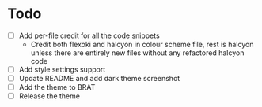 # Todo
- [ ] Add per-file credit for all the code snippets
    - Credit both flexoki and halcyon in colour scheme file, rest is halcyon unless there are entirely new files without any refactored halcyon code
- [ ] Add style settings support
- [ ] Update README and add dark theme screenshot
- [ ] Add the theme to BRAT
- [ ] Release the theme
